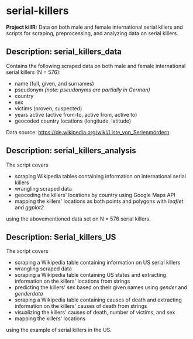 # serial-killers

**Project killR:** Data on both male and female international serial killers and scripts for scraping, preprocessing, and analyzing data on serial killers.

## Description: serial_killers_data

Contains the following scraped data on both male and female international serial killers (N = 576):

* name (full, given, and surnames)
* pseudonym *(note: pseudonyms are partially in German)*
* country
* sex
* victims (proven, suspected)
* years active (active from-to, active from, active to)
* geocoded country locations (longitude, latitude)

Data source: https://de.wikipedia.org/wiki/Liste_von_Serienmördern

## Description: serial_killers_analysis

The script covers

* scraping Wikipedia tables containing information on international serial killers
* wrangling scraped data
* geocoding the killers' locations by country using Google Maps API
* mapping the killers' locations as both points and polygons with *leaflet* and *ggplot2*
  
using the abovementioned data set on N = 576 serial killers.  

## Description: Serial_killers_US

The script covers

* scraping a Wikipedia table containing information on US serial killers
* wrangling scraped data
* scraping a Wikipedia table containing US states and extracting information on the killers' locations from strings
* predicting the killers' sex based on their given names using *gender* and *genderdata*
* scraping a Wikipedia table containing causes of death and extracting information on the killers' causes of death from strings
* visualizing the killers' causes of death, number of victims, and sex
* mapping the killers' locations

using the example of serial killers in the US. 
